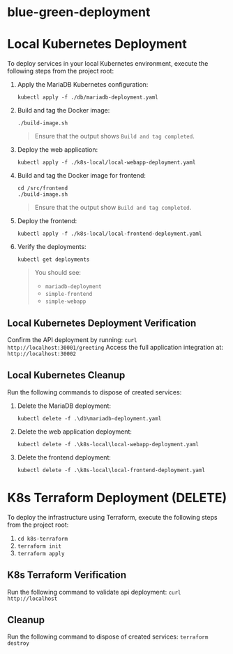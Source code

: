 # blue-green-deployment

# Local Kubernetes Deployment
To deploy services in your local Kubernetes environment, execute the following steps from the project root:
1. Apply the MariaDB Kubernetes configuration:
    ```
    kubectl apply -f ./db/mariadb-deployment.yaml
    ```

2. Build and tag the Docker image:
    ```
    ./build-image.sh
    ```
    >Ensure that the output shows `Build and tag completed`.

3. Deploy the web application:
    ```
    kubectl apply -f ./k8s-local/local-webapp-deployment.yaml
    ```

3. Build and tag the Docker image for frontend:
    ```
    cd /src/frontend
    ./build-image.sh
    ```
    >Ensure that the output show `Build and tag completed`.

4. Deploy the frontend:
    ```
    kubectl apply -f ./k8s-local/local-frontend-deployment.yaml
    ```

5. Verify the deployments:

    ```
    kubectl get deployments
    ```
    > You should see:
    > - `mariadb-deployment`
    > - `simple-frontend`
    > - `simple-webapp`

## Local Kubernetes Deployment Verification
Confirm the API deployment by running: `curl http://localhost:30001/greeting`
Access the full application integration at: `http://localhost:30002`

## Local Kubernetes Cleanup
Run the following commands to dispose of created services: 
1. Delete the MariaDB deployment:
    ```
    kubectl delete -f .\db\mariadb-deployment.yaml
    ```
2. Delete the web application deployment:
    ``` 
    kubectl delete -f .\k8s-local\local-webapp-deployment.yaml
    ```
3. Delete the frontend deployment:
    ```
    kubectl delete -f .\k8s-local\local-frontend-deployment.yaml
    ```

# K8s Terraform Deployment (DELETE)
To deploy the infrastructure using Terraform, execute the following steps from the project root:
1. `cd k8s-terraform`
2. `terraform init`
3. `terraform apply`

## K8s Terraform Verification
Run the following command to validate api deployment: `curl http://localhost`

## Cleanup
Run the following command to dispose of created services: `terraform destroy`
